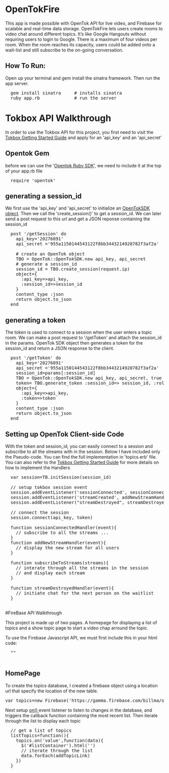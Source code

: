 OpenTokFire
============

This app is made possible with OpenTok API for live video, and Firebase for scalable and real-time data storage. 
OpenTokFire lets users create rooms to video chat around different topics. It’s like Google Hangouts without requiring 
users to login to Google. There is a maximum of four videos per room. When the room reaches its capacity, users could 
be added onto a wait-list and still subscribe to the on-going conversation.


## How To Run: 
Open up your terminal and gem install the sinatra framework. Then run the app server. 
<pre>
  gem install sinatra     # installs sinatra
  ruby app.rb             # run the server
</pre>


# Tokbox API Walkthrough
In order to use the Tokbox API for this project, you first need to visit the <a href="http://www.tokbox.com/opentok/api/documentation/gettingstarted">Tokbox Getting Started Guide</a>
and apply for an 'api_key' and an 'api_secret' 

## Opentok Gem 
before we can use the '<a href="https://github.com/opentok/Opentok-Ruby-SDK">Opentok Ruby SDK</a>', 
we need to include it at the top of your app.rb file
<pre>
  require 'opentok'
</pre>

## generating a session_id
We first use the 'api_key' and 'api_secret' to initialize an <a href="http://www.tokbox.com/opentok/api/tools/documentation/api/server_side_libraries.html">OpenTokSDK object</a>. 
Then we call the 'create_session()' to get a session_id. We can later send a post request to this url and get a JSON reponse containing 
the session_id

<pre>
  post '/getSession' do
    api_key='20276891'
    api_secret ='955a1150144543122f8bb3443214920782f3af2a'
    
    # create an OpenTok object
    TBO = OpenTok::OpenTokSDK.new api_key, api_secret
    # generate a session_id
    session_id = TBO.create_session(request.ip)
    object={
      :api_key=>api_key,
      :session_id=>session_id
    }
    content_type :json
    return object.to_json
  end 
</pre>


## generating a token
The token is used to connect to a session when the user enters a topic room. We can make a post request to '/getToken' and attach 
the session_id in the params.  OpenTok SDK object then generates a token for the session_id and return a JSON response to 
the client. 

<pre>
  post '/getToken' do
    api_key='20276891'
    api_secret ='955a1150144543122f8bb3443214920782f3af2a'
    session_id=params[:session_id]
    TBO = OpenTok::OpenTokSDK.new api_key, api_secret, true
    token= TBO.generate_token :session_id=> session_id, :role=> OpenTok::RoleConstants::PUBLISHER, :api_url => 'https://api.opentok.com/hl'
    object={
      :api_key=>api_key,
      :token=>token
    }
    content_type :json
    return object.to_json
  end 
</pre>

## Setting up OpenTok Client-side Code 
With the token and session_id, you can easily connect to a session and subscribe to all the streams with in the session. 
Below I have included only the Pseudo-code. You can find the full implementation in 'topics.erb' file. You can also 
refer to the <a href="http://www.tokbox.com/opentok/api/documentation/gettingstarted">Tokbox Getting Started Guide</a> for 
more details on how to implement the Handlers

<pre>
  var session=TB.initSession(session_id)
  
  // setup tokbox session event
  session.addEventListener('sessionConnected', sessionConnectedHandler);
  session.addEventListener('streamCreated', addNewStreamHandler)
  session.addEventListener("streamDestroyed", streamDestroyedHandler);
  
  // connect the session
  session.connect(api_key, token)
  
  function sessionConnectedHandler(event){    
    // subscribe to all the streams ...
  }
  function addNewStreamHandler(event){
    // display the new stream for all users
  }
  
  function subscribeToStreams(streams){
    // interate through all the streams in the session
    // and display each stream
  }
  
  function streamDestroyedHandler(event){
    // initiate chat for the next person on the waitlist 
  }

</pre>  

#FireBase API Walkthrough

This project is made up of two pages. A homepage for displaying a list of topics and a show topic page to start a video chap arround 
the topic. 

To use the Firebase Javascript API, we must first include this in your html code: 

<pre>
  "<script src="http://static.firebase.com/v0/firebase.js"></script>"
</pre> 



## HomePage 
To create the topics database, I created a firebase object using a location url that specify the location of the new table.
<pre>
var topics=new Firebase('https://gamma.firebase.com/billma/opentokFire/topics')
</pre> 

Next setup <a href="http://www.firebase.com/docs/firebase/on.html"> on() </a> event listener to listen to changes in the database, and triggers the callback function containing the most recent list. 
Then iterate through the list to display each topic

<pre>
  // get a list of topics 
  listTopics=function(){
    topics.on('value',function(data){
      $('#listContainer').html('')
      // iterate through the list
      data.forEach(addTopicLink)
    })
  }
</pre> 
